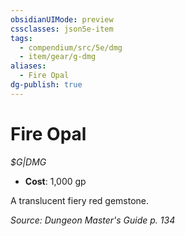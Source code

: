 ```yaml
---
obsidianUIMode: preview
cssclasses: json5e-item
tags:
  - compendium/src/5e/dmg
  - item/gear/g-dmg
aliases:
  - Fire Opal
dg-publish: true
---
```

# Fire Opal
*$G|DMG*  

- **Cost**: 1,000 gp

A translucent fiery red gemstone.

*Source: Dungeon Master's Guide p. 134*